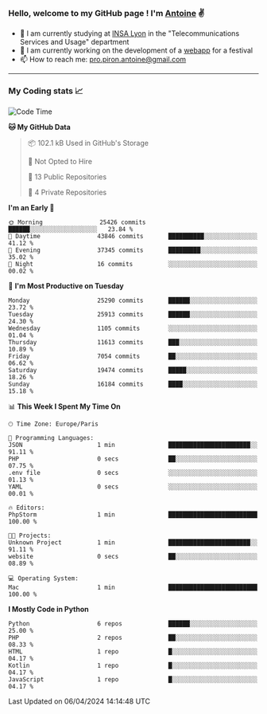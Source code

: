 ### Hello, welcome to my GitHub page ! I'm [Antoine](https://github.com/AntoinePiron) ✌️

- 🌱 I am currently studying at [INSA Lyon](https://www.insa-lyon.fr) in the "Telecommunications Services and Usage" department
- 🔭 I am currently working on the development of a [webapp](https://github.com/24HeuresINSA/Overbookd) for a festival
- 📫 How to reach me: [pro.piron.antoine@gmail.com](mailto:pro.piron.antoine@gmail.com)

---

### My Coding stats 📈
<!--START_SECTION:waka-->
![Code Time](http://img.shields.io/badge/Code%20Time-212%20hrs%2013%20mins-blue)

**🐱 My GitHub Data** 

> 📦 102.1 kB Used in GitHub's Storage 
 > 
> 🚫 Not Opted to Hire
 > 
> 📜 13 Public Repositories 
 > 
> 🔑 4 Private Repositories 
 > 
**I'm an Early 🐤** 

```text
🌞 Morning                25426 commits       ██████░░░░░░░░░░░░░░░░░░░   23.84 % 
🌆 Daytime                43846 commits       ██████████░░░░░░░░░░░░░░░   41.12 % 
🌃 Evening                37345 commits       █████████░░░░░░░░░░░░░░░░   35.02 % 
🌙 Night                  16 commits          ░░░░░░░░░░░░░░░░░░░░░░░░░   00.02 % 
```
📅 **I'm Most Productive on Tuesday** 

```text
Monday                   25290 commits       ██████░░░░░░░░░░░░░░░░░░░   23.72 % 
Tuesday                  25913 commits       ██████░░░░░░░░░░░░░░░░░░░   24.30 % 
Wednesday                1105 commits        ░░░░░░░░░░░░░░░░░░░░░░░░░   01.04 % 
Thursday                 11613 commits       ███░░░░░░░░░░░░░░░░░░░░░░   10.89 % 
Friday                   7054 commits        ██░░░░░░░░░░░░░░░░░░░░░░░   06.62 % 
Saturday                 19474 commits       █████░░░░░░░░░░░░░░░░░░░░   18.26 % 
Sunday                   16184 commits       ████░░░░░░░░░░░░░░░░░░░░░   15.18 % 
```


📊 **This Week I Spent My Time On** 

```text
🕑︎ Time Zone: Europe/Paris

💬 Programming Languages: 
JSON                     1 min               ███████████████████████░░   91.11 % 
PHP                      0 secs              ██░░░░░░░░░░░░░░░░░░░░░░░   07.75 % 
.env file                0 secs              ░░░░░░░░░░░░░░░░░░░░░░░░░   01.13 % 
YAML                     0 secs              ░░░░░░░░░░░░░░░░░░░░░░░░░   00.01 % 

🔥 Editors: 
PhpStorm                 1 min               █████████████████████████   100.00 % 

🐱‍💻 Projects: 
Unknown Project          1 min               ███████████████████████░░   91.11 % 
website                  0 secs              ██░░░░░░░░░░░░░░░░░░░░░░░   08.89 % 

💻 Operating System: 
Mac                      1 min               █████████████████████████   100.00 % 
```

**I Mostly Code in Python** 

```text
Python                   6 repos             ██████░░░░░░░░░░░░░░░░░░░   25.00 % 
PHP                      2 repos             ██░░░░░░░░░░░░░░░░░░░░░░░   08.33 % 
HTML                     1 repo              █░░░░░░░░░░░░░░░░░░░░░░░░   04.17 % 
Kotlin                   1 repo              █░░░░░░░░░░░░░░░░░░░░░░░░   04.17 % 
JavaScript               1 repo              █░░░░░░░░░░░░░░░░░░░░░░░░   04.17 % 
```




 Last Updated on 06/04/2024 14:14:48 UTC
<!--END_SECTION:waka-->
